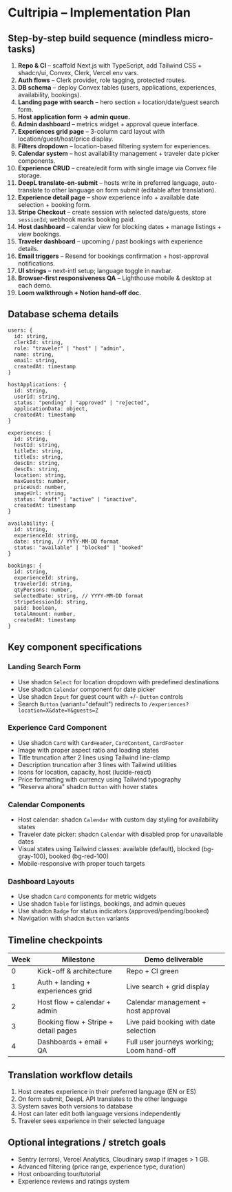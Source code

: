 # Cultripia – Implementation Plan

## Step-by-step build sequence (mindless micro-tasks)

1. **Repo & CI** – scaffold Next.js with TypeScript, add Tailwind CSS + shadcn/ui, Convex, Clerk, Vercel env vars.
2. **Auth flows** – Clerk provider, role tagging, protected routes.
3. **DB schema** – deploy Convex tables (users, applications, experiences, availability, bookings).
4. **Landing page with search** – hero section + location/date/guest search form.
5. **Host application form → admin queue.**
6. **Admin dashboard** – metrics widget + approval queue interface.
7. **Experiences grid page** – 3-column card layout with location/guest/host/price display.
8. **Filters dropdown** – location-based filtering system for experiences.
9. **Calendar system** – host availability management + traveler date picker components.
10. **Experience CRUD** – create/edit form with single image via Convex file storage.
11. **DeepL translate-on-submit** – hosts write in preferred language, auto-translate to other language on form submit (editable after translation).
12. **Experience detail page** – show experience info + available date selection + booking form.
13. **Stripe Checkout** – create session with selected date/guests, store `sessionId`; webhook marks booking paid.
14. **Host dashboard** – calendar view for blocking dates + manage listings + view bookings.
15. **Traveler dashboard** – upcoming / past bookings with experience details.
16. **Email triggers** – Resend for bookings confirmation + host-approval notifications.
17. **UI strings** – next-intl setup; language toggle in navbar.
18. **Browser-first responsiveness QA** – Lighthouse mobile & desktop at each demo.
19. **Loom walkthrough + Notion hand-off doc.**

## Database schema details

```
users: {
  id: string,
  clerkId: string,
  role: "traveler" | "host" | "admin",
  name: string,
  email: string,
  createdAt: timestamp
}

hostApplications: {
  id: string,
  userId: string,
  status: "pending" | "approved" | "rejected",
  applicationData: object,
  createdAt: timestamp
}

experiences: {
  id: string,
  hostId: string,
  titleEn: string,
  titleEs: string,
  descEn: string,
  descEs: string,
  location: string,
  maxGuests: number,
  priceUsd: number,
  imageUrl: string,
  status: "draft" | "active" | "inactive",
  createdAt: timestamp
}

availability: {
  id: string,
  experienceId: string,
  date: string, // YYYY-MM-DD format
  status: "available" | "blocked" | "booked"
}

bookings: {
  id: string,
  experienceId: string,
  travelerId: string,
  qtyPersons: number,
  selectedDate: string, // YYYY-MM-DD format
  stripeSessionId: string,
  paid: boolean,
  totalAmount: number,
  createdAt: timestamp
}
```

## Key component specifications

### Landing Search Form

- Use shadcn `Select` for location dropdown with predefined destinations
- Use shadcn `Calendar` component for date picker
- Use shadcn `Input` for guest count with +/- `Button` controls
- Search `Button` (variant="default") redirects to `/experiences?location=X&date=Y&guests=Z`

### Experience Card Component

- Use shadcn `Card` with `CardHeader`, `CardContent`, `CardFooter`
- Image with proper aspect ratio and loading states
- Title truncation after 2 lines using Tailwind line-clamp
- Description truncation after 3 lines with Tailwind utilities
- Icons for location, capacity, host (lucide-react)
- Price formatting with currency using Tailwind typography
- "Reserva ahora" shadcn `Button` with hover states

### Calendar Components

- Host calendar: shadcn `Calendar` with custom day styling for availability states
- Traveler date picker: shadcn `Calendar` with disabled prop for unavailable dates
- Visual states using Tailwind classes: available (default), blocked (bg-gray-100), booked (bg-red-100)
- Mobile-responsive with proper touch targets

### Dashboard Layouts

- Use shadcn `Card` components for metric widgets
- Use shadcn `Table` for listings, bookings, and admin queues
- Use shadcn `Badge` for status indicators (approved/pending/booked)
- Navigation with shadcn `Button` variants

## Timeline checkpoints

| Week | Milestone                            | Demo deliverable                          |
| ---- | ------------------------------------ | ----------------------------------------- |
| 0    | Kick-off & architecture              | Repo + CI green                           |
| 1    | Auth + landing + experiences grid    | Live search + grid display                |
| 2    | Host flow + calendar + admin         | Calendar management + host approval       |
| 3    | Booking flow + Stripe + detail pages | Live paid booking with date selection     |
| 4    | Dashboards + email + QA              | Full user journeys working; Loom hand-off |

## Translation workflow details

1. Host creates experience in their preferred language (EN or ES)
2. On form submit, DeepL API translates to the other language
3. System saves both versions to database
4. Host can later edit both language versions independently
5. Traveler sees experience in their selected language

## Optional integrations / stretch goals

- Sentry (errors), Vercel Analytics, Cloudinary swap if images > 1 GB.
- Advanced filtering (price range, experience type, duration)
- Host onboarding tour/tutorial
- Experience reviews and ratings system
